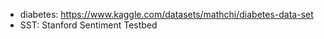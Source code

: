 - diabetes: https://www.kaggle.com/datasets/mathchi/diabetes-data-set
- SST: Stanford Sentiment Testbed
